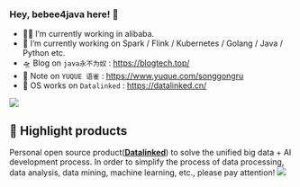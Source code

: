 ### Hey, bebee4java here!  👋

- 👨‍💻 I’m currently working in alibaba.
- 🔭 I’m currently working on Spark / Flink / Kubernetes / Golang / Java / Python etc.
- 🛸 Blog on `java永不为奴` : https://blogtech.top/
- 📝 Note on `YUQUE 语雀` : https://www.yuque.com/songgongru
- 🚀 OS works on `Datalinked` : https://datalinked.cn/

![](https://github-readme-stats.vercel.app/api?username=bebee4java&theme=dark)


## 🎉 Highlight products

Personal open source product([**Datalinked**](https://github.com/bebee4java/ides)) to solve the unified big data + AI development process. In order to simplify the process of data processing, data analysis, data mining, machine learning, etc., please pay attention!
![](https://raw.githubusercontent.com/bebee4java/ides/master/docs/imgs/introduce.jpg)

<!--
**bebee4java/bebee4java** is a ✨ _special_ ✨ repository because its `README.md` (this file) appears on your GitHub profile.

Here are some ideas to get you started:

- 🔭 I’m currently working on ...
- 🌱 I’m currently learning ...
- 👯 I’m looking to collaborate on ...
- 🤔 I’m looking for help with ...
- 💬 Ask me about ...
- 📫 How to reach me: ...
- 😄 Pronouns: ...
- ⚡ Fun fact: ...
-->
